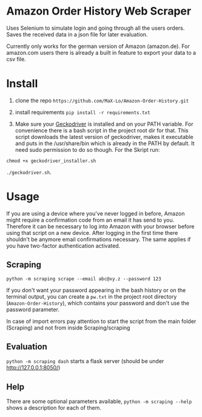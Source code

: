 # Amazon Order History Web Scraper
Uses Selenium to simulate login and going through all the users orders. Saves the received data in a json
file for later evaluation.

Currently only works for the german version of Amazon (amazon.de). For amazon.com users there is already a built in feature to export your data to a csv file.

# Install
1) clone the repo `https://github.com/MaX-Lo/Amazon-Order-History.git`

2) install requirements `pip install -r requirements.txt`

3) Make sure your [Geckodriver](https://github.com/mozilla/geckodriver/releases/tag/v0.24.0 "Geckodriver Releases")
is installed and on your PATH variable.
For convenience there is a bash script in the project root dir for that.
This script downloads the latest version of geckodriver, makes it executable and puts in the /usr/share/bin which is 
already in the PATH by default. It need sudo permission to do so though. 
For the Skript run: 

`chmod +x geckodriver_installer.sh`

`./geckodriver.sh`.

# Usage
If you are using a device where you've never logged in before, Amazon might require a confirmation code from an email
it has send to you. Therefore it can be necessary to log into Amazon with your browser before using that script on a new device. 
After logging in the first time there shouldn't be anymore email confirmations necessary. The same applies if you
have two-factor authentication activated.

## Scraping

`python -m scraping scrape --email abc@xy.z --password 123`

If you don't want your password appearing in the bash history or on the terminal output, you can create a `pw.txt` in 
the project root directory (`Amazon-Order-History`), which contains your password and don't use the password parameter.


In case of import errors pay attention to start the script from the main folder (Scraping) and not from inside Scraping/scraping

## Evaluation
`python -m scraping dash` starts a flask server (should be under http://127.0.0.1:8050/)


## Help

There are some optional parameters available, `python -m scraping --help` shows a description for each of them.

